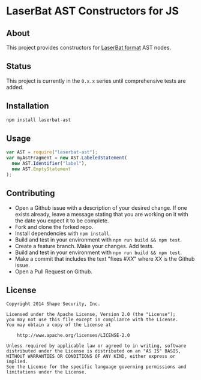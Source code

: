LaserBat AST Constructors for JS
================================


## About

This project provides constructors for [LaserBat format](https://github.com/shapesecurity/laserbat) AST nodes.


## Status

This project is currently in the `0.x.x` series until comprehensive tests are added.


## Installation

```sh
npm install laserbat-ast
```


## Usage

```js
var AST = require("laserbat-ast");
var myAstFragment = new AST.LabeledStatement(
  new AST.Identifier("label"),
  new AST.EmptyStatement
);
```


## Contributing

* Open a Github issue with a description of your desired change. If one exists already, leave a message stating that you are working on it with the date you expect it to be complete.
* Fork and clone the forked repo.
* Install dependencies with `npm install`.
* Build and test in your environment with `npm run build && npm test`.
* Create a feature branch. Make your changes. Add tests.
* Build and test in your environment with `npm run build && npm test`.
* Make a commit that includes the text "fixes #*XX*" where *XX* is the Github issue.
* Open a Pull Request on Github.


## License

    Copyright 2014 Shape Security, Inc.

    Licensed under the Apache License, Version 2.0 (the "License");
    you may not use this file except in compliance with the License.
    You may obtain a copy of the License at

        http://www.apache.org/licenses/LICENSE-2.0

    Unless required by applicable law or agreed to in writing, software
    distributed under the License is distributed on an "AS IS" BASIS,
    WITHOUT WARRANTIES OR CONDITIONS OF ANY KIND, either express or implied.
    See the License for the specific language governing permissions and
    limitations under the License.
